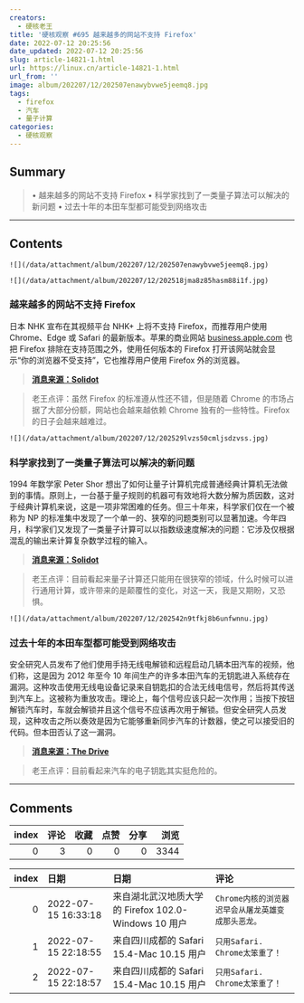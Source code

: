 ```yaml
---
creators:
  - 硬核老王
title: '硬核观察 #695 越来越多的网站不支持 Firefox'
date: 2022-07-12 20:25:56
date_updated: 2022-07-12 20:25:56
slug: article-14821-1.html
url: https://linux.cn/article-14821-1.html
url_from: ''
image: album/202207/12/202507enawybvwe5jeemq8.jpg
tags:
  - firefox
  - 汽车
  - 量子计算
categories:
  - 硬核观察
---
```


## Summary

> • 越来越多的网站不支持 Firefox • 科学家找到了一类量子算法可以解决的新问题 • 过去十年的本田车型都可能受到网络攻击

***

<!-- more -->

## Contents

`![](/data/attachment/album/202207/12/202507enawybvwe5jeemq8.jpg)`

`![](/data/attachment/album/202207/12/202518jma8z85hasm88i1f.jpg)`

### 越来越多的网站不支持 Firefox

日本 NHK 宣布在其视频平台 NHK+ 上将不支持 Firefox，而推荐用户使用 Chrome、Edge 或 Safari 的最新版本。苹果的商业网站 [business.apple.com](http://business.apple.com/) 也把 Firefox 排除在支持范围之外，使用任何版本的 Firefox 打开该网站就会显示“你的浏览器不受支持”，它也推荐用户使用 Firefox 外的浏览器。

> 
> **[消息来源：Solidot](https://www.solidot.org/story?sid=72096)**
> 
> 
> 

> 
> 老王点评：虽然 Firefox 的标准遵从性还不错，但是随着 Chrome 的市场占据了大部分份额，网站也会越来越依赖 Chrome 独有的一些特性。Firefox 的日子会越来越难过。
> 
> 
> 

`![](/data/attachment/album/202207/12/202529lvzs50cmljsdzvss.jpg)`

### 科学家找到了一类量子算法可以解决的新问题

1994 年数学家 Peter Shor 想出了如何让量子计算机完成普通经典计算机无法做到的事情。原则上，一台基于量子规则的机器可有效地将大数分解为质因数，这对于经典计算机来说，这是一项非常困难的任务。但三十年来，科学家们仅在一个被称为 NP 的标准集中发现了一个单一的、狭窄的问题类别可以显著加速。今年四月，科学家们又发现了一类量子计算可以以指数级速度解决的问题：它涉及仅根据混乱的输出来计算复杂数学过程的输入。

> 
> **[消息来源：Solidot](https://www.solidot.org/story?sid=72102)**
> 
> 
> 

> 
> 老王点评：目前看起来量子计算还只能用在很狭窄的领域，什么时候可以进行通用计算，或许带来的是颠覆性的变化，对这一天，我是又期盼，又恐惧。
> 
> 
> 

`![](/data/attachment/album/202207/12/202542n9tfkj8b6unfwnnu.jpg)`

### 过去十年的本田车型都可能受到网络攻击

安全研究人员发布了他们使用手持无线电解锁和远程启动几辆本田汽车的视频，他们称，这是因为 2012 年至今 10 年间生产的许多本田汽车的无钥匙进入系统存在漏洞。这种攻击使用无线电设备记录来自钥匙扣的合法无线电信号，然后将其传送到汽车上。这被称为重放攻击。理论上，每个信号应该只起一次作用；当按下按钮解锁汽车时，车就会解锁并且这个信号不应该再次用于解锁。但安全研究人员发现，这种攻击之所以奏效是因为它能够重新同步汽车的计数器，使之可以接受旧的代码。但本田否认了这一漏洞。

> 
> **[消息来源：The Drive](https://www.thedrive.com/news/i-tried-the-honda-keyfob-hack-on-my-own-car-it-totally-worked)**
> 
> 
> 

> 
> 老王点评：目前看起来汽车的电子钥匙其实挺危险的。
> 
> 
>

***

## Comments


|   index |   评论 |   收藏 |   点赞 |   分享 |   浏览 |
|--------:|-------:|-------:|-------:|-------:|-------:|
|       0 |      3 |      0 |      0 |      0 |   3344 |

|   index | 日期                | 日期                                                 | 评论                                               |
|--------:|:--------------------|:-----------------------------------------------------|:---------------------------------------------------|
|       0 | 2022-07-15 16:33:18 | 来自湖北武汉地质大学的 Firefox 102.0-Windows 10 用户 | `Chrome内核的浏览器迟早会从屠龙英雄变成那头恶龙。` |
|       1 | 2022-07-15 22:18:55 | 来自四川成都的 Safari 15.4-Mac 10.15 用户            | `只用Safari. Chrome太笨重了！`                     |
|       2 | 2022-07-15 22:18:57 | 来自四川成都的 Safari 15.4-Mac 10.15 用户            | `只用Safari. Chrome太笨重了！`                     |
